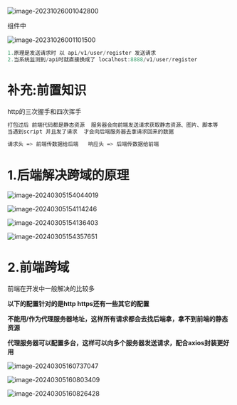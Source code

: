 ![image-20231026001042800](https://ttqblogimg.oss-cn-beijing.aliyuncs.com/image-20231026001042800.png)

组件中

![image-20231026001101500](https://ttqblogimg.oss-cn-beijing.aliyuncs.com/image-20231026001101500.png)

```js
1.原理是发送请求时 以 api/v1/user/register 发送请求  
2.当系统监测到/api时就直接换成了 localhost:8888/v1/user/register
```





# 补充:前置知识

http的三次握手和四次挥手

```bash
打包过后 前端代码都是静态资源  服务器会向前端发送请求获取静态资源、图片、脚本等
当遇到script 并且发了请求  才会向后端服务器去拿请求回来的数据

请求头 => 前端传数据给后端   响应头 => 后端传数据给前端
```



# 1.后端解决跨域的原理



![image-20240305154044019](https://ttqblogimg.oss-cn-beijing.aliyuncs.com/image-20240305154044019.png)



![image-20240305154114246](https://ttqblogimg.oss-cn-beijing.aliyuncs.com/image-20240305154114246.png)

![image-20240305154136403](https://ttqblogimg.oss-cn-beijing.aliyuncs.com/image-20240305154136403.png)

![image-20240305154357651](https://ttqblogimg.oss-cn-beijing.aliyuncs.com/image-20240305154357651.png)

# 2.前端跨域

前端在开发中一般解决的比较多

**以下的配置针对的是http  https还有一些其它的配置**

**不能用/作为代理服务器地址，这样所有请求都会去找后端拿，拿不到前端的静态资源**

**代理服务器可以配置多台，这样可以向多个服务器发送请求，配合axios封装更好用**

![image-20240305160737047](https://ttqblogimg.oss-cn-beijing.aliyuncs.com/image-20240305160737047.png)

![image-20240305160803409](https://ttqblogimg.oss-cn-beijing.aliyuncs.com/image-20240305160803409.png)

![image-20240305160826428](https://ttqblogimg.oss-cn-beijing.aliyuncs.com/image-20240305160826428.png)
